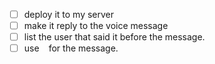 - [ ] deploy it to my server
- [ ] make it reply to the voice message
- [ ] list the user that said it before the message.
- [ ] use ``` ``` for the message.